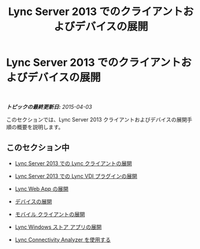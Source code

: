 ﻿---
title: Lync Server 2013 でのクライアントおよびデバイスの展開
TOCTitle: Lync Server 2013 でのクライアントおよびデバイスの展開
ms:assetid: fa2e6bb4-6c95-478d-8ee0-fc1b2cc14ee3
ms:mtpsurl: https://technet.microsoft.com/ja-jp/library/JJ205404(v=OCS.15)
ms:contentKeyID: 48274116
ms.date: 05/19/2016
mtps_version: v=OCS.15
ms.translationtype: HT
---

# Lync Server 2013 でのクライアントおよびデバイスの展開

 

_**トピックの最終更新日:** 2015-04-03_

このセクションでは、Lync Server 2013 クライアントおよびデバイスの展開手順の概要を説明します。

## このセクション中

  - [Lync Server 2013 での Lync クライアントの展開](lync-server-2013-deploying-lync-clients.md)

  - [Lync Server 2013 での Lync VDI プラグインの展開](lync-server-2013-deploying-the-lync-vdi-plug-in.md)

  - [Lync Web App の展開](lync-server-2013-deploying-lync-web-app.md)

  - [デバイスの展開](lync-server-2013-deploying-devices.md)

  - [モバイル クライアントの展開](lync-server-2013-deploying-mobile-clients.md)

  - [Lync Windows ストア アプリの展開](lync-server-2013-deploying-lync-windows-store-app.md)

  - [Lync Connectivity Analyzer を使用する](lync-server-2013-using-lync-connectivity-analyzer.md)

